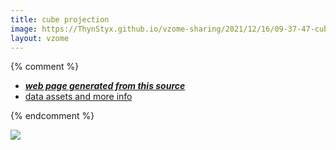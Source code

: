 ```yaml
---
title: cube projection
image: https://ThynStyx.github.io/vzome-sharing/2021/12/16/09-37-47-cube-projection/cube-projection.png
layout: vzome
---
```


{% comment %}
 - [***web page generated from this source***][post]
 - [data assets and more info][github]

[post]: <https://ThynStyx.github.io/vzome-sharing/2021/12/16/cube-projection-09-37-47.html>
[github]: <https://github.com/ThynStyx/vzome-sharing/tree/main/2021/12/16/09-37-47-cube-projection/>
{% endcomment %}

<vzome-viewer style="width: 100%; height: 65vh;"
       src="https://ThynStyx.github.io/vzome-sharing/2021/12/16/09-37-47-cube-projection/cube-projection.vZome" >
  <img src="https://ThynStyx.github.io/vzome-sharing/2021/12/16/09-37-47-cube-projection/cube-projection.png" />
</vzome-viewer>